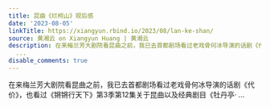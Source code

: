 ```yaml
---
title: 昆曲《烂柯山》观后感
date: '2023-08-05'
linkTitle: https://xiangyun.rbind.io/2023/08/lan-ke-shan/
source: 黄湘云 on Xiangyun Huang | 黄湘云
description: 在来梅兰芳大剧院看昆曲之前，我已去首都剧场看过老戏骨何冰导演的话剧《代价》，也看过《锵锵行天下》第3季第12集关于昆曲以及经典剧目《牡丹亭·
  ...
disable_comments: true
---
```

在来梅兰芳大剧院看昆曲之前，我已去首都剧场看过老戏骨何冰导演的话剧《代价》，也看过《锵锵行天下》第3季第12集关于昆曲以及经典剧目《牡丹亭· ...